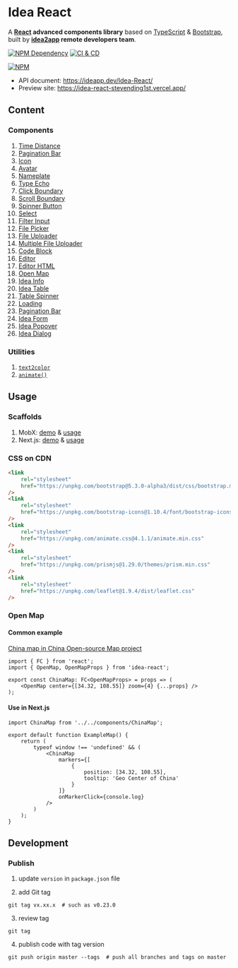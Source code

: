 # Idea React

A **[React][1] advanced components library** based on [TypeScript][2] & [Bootstrap][3], built by **[idea2app][4] remote developers team**.

[![NPM Dependency](https://david-dm.org/idea2app/Idea-React.svg)][5]
[![CI & CD](https://github.com/idea2app/Idea-React/actions/workflows/main.yml/badge.svg)][6]

[![NPM](https://nodei.co/npm/idea-react.png?downloads=true&downloadRank=true&stars=true)][7]

-   API document: https://ideapp.dev/Idea-React/
-   Preview site: https://idea-react-stevending1st.vercel.app/

## Content

### Components

1. [Time Distance](source/TimeDistance.tsx)
2. [Pagination Bar](source/PaginationBar.tsx)
3. [Icon](source/Icon.tsx)
4. [Avatar](source/Avatar.tsx)
5. [Nameplate](source/Nameplate.tsx)
6. [Type Echo](source/TypeEcho.tsx)
7. [Click Boundary](source/ClickBoundary.tsx)
8. [Scroll Boundary](source/ScrollBoundary.tsx)
9. [Spinner Button](source/SpinnerButton.tsx)
10. [Select](source/Select.tsx)
11. [Filter Input](source/FilterInput/index.tsx)
12. [File Picker](source/FilePicker/index.tsx)
13. [File Uploader](source/FileUploader/)
14. [Multiple File Uploader](source/MultipleFileUploader/)
15. [Code Block](source/CodeBlock.tsx)
16. [Editor](source/Editor.tsx)
17. [Editor HTML](source/EditorHTML.tsx)
18. [Open Map](source/OpenMap/index.tsx)
19. [Idea Info](source/IdeaInfo.tsx)
20. [Idea Table](source/IdeaTable.tsx)
21. [Table Spinner](source/TableSpinner.tsx)
22. [Loading](source/Loading.tsx)
23. [Pagination Bar](source/PaginationBar.tsx)
24. [Idea Form](source/IdeaForm.tsx)
25. [Idea Popover](source/IdeaPopover.tsx)
26. [Idea Dialog](source/IdeaDialog.tsx)

### Utilities

1. [`text2color`](source/color.ts)
2. [`animate()`](source/animate.ts)

## Usage

### Scaffolds

1. MobX: [demo][8] & [usage][9]
2. Next.js: [demo][10] & [usage][11]

### CSS on CDN

```html
<link
    rel="stylesheet"
    href="https://unpkg.com/bootstrap@5.3.0-alpha3/dist/css/bootstrap.min.css"
/>
<link
    rel="stylesheet"
    href="https://unpkg.com/bootstrap-icons@1.10.4/font/bootstrap-icons.css"
/>
<link
    rel="stylesheet"
    href="https://unpkg.com/animate.css@4.1.1/animate.min.css"
/>
<link
    rel="stylesheet"
    href="https://unpkg.com/prismjs@1.29.0/themes/prism.min.css"
/>
<link
    rel="stylesheet"
    href="https://unpkg.com/leaflet@1.9.4/dist/leaflet.css"
/>
```

### Open Map

#### Common example

[China map in China Open-source Map project][12]

```tsx
import { FC } from 'react';
import { OpenMap, OpenMapProps } from 'idea-react';

export const ChinaMap: FC<OpenMapProps> = props => (
    <OpenMap center={[34.32, 108.55]} zoom={4} {...props} />
);
```

#### Use in Next.js

```tsx
import ChinaMap from '../../components/ChinaMap';

export default function ExampleMap() {
    return (
        typeof window !== 'undefined' && (
            <ChinaMap
                markers={[
                    {
                        position: [34.32, 108.55],
                        tooltip: 'Geo Center of China'
                    }
                ]}
                onMarkerClick={console.log}
            />
        )
    );
}
```

## Development

### Publish

1. update `version` in `package.json` file

2. add Git tag

```shell
git tag vx.xx.x  # such as v0.23.0
```

3. review tag

```shell
git tag
```

4. publish code with tag version

```shell
git push origin master --tags  # push all branches and tags on master
```

[1]: https://reactjs.org/
[2]: https://www.typescriptlang.org/
[3]: https://getbootstrap.com/
[4]: https://ideapp.dev/
[5]: https://david-dm.org/idea2app/Idea-React
[6]: https://github.com/idea2app/Idea-React/actions/workflows/main.yml
[7]: https://nodei.co/npm/idea-react/
[8]: https://ideapp.dev/React-MobX-Bootstrap-ts/
[9]: https://github.com/idea2app/React-MobX-Bootstrap-ts/blob/master/src/page/Component.tsx
[10]: https://next-bootstrap-ts.vercel.app/
[11]: https://github.com/idea2app/next-bootstrap-ts/blob/main/pages/component.tsx
[12]: https://github.com/kaiyuanshe/kaiyuanshe.github.io/blob/04d6311a6bd7f131e214034801a42f5044c87133/components/ChinaMap.tsx
